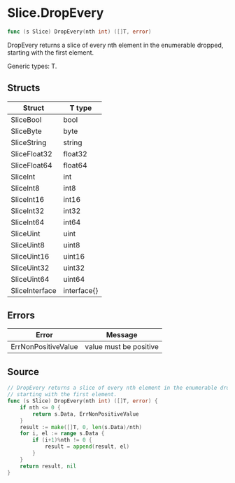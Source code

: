 # Slice.DropEvery

```go
func (s Slice) DropEvery(nth int) ([]T, error)
```

DropEvery returns a slice of every nth element in the enumerable dropped, starting with the first element.

Generic types: T.

## Structs

| Struct | T type |
| ------ | ------ |
| SliceBool | bool |
| SliceByte | byte |
| SliceString | string |
| SliceFloat32 | float32 |
| SliceFloat64 | float64 |
| SliceInt | int |
| SliceInt8 | int8 |
| SliceInt16 | int16 |
| SliceInt32 | int32 |
| SliceInt64 | int64 |
| SliceUint | uint |
| SliceUint8 | uint8 |
| SliceUint16 | uint16 |
| SliceUint32 | uint32 |
| SliceUint64 | uint64 |
| SliceInterface | interface{} |

## Errors

| Error | Message |
| -------- | ------ |
| ErrNonPositiveValue | value must be positive |

## Source

```go
// DropEvery returns a slice of every nth element in the enumerable dropped,
// starting with the first element.
func (s Slice) DropEvery(nth int) ([]T, error) {
	if nth <= 0 {
		return s.Data, ErrNonPositiveValue
	}
	result := make([]T, 0, len(s.Data)/nth)
	for i, el := range s.Data {
		if (i+1)%nth != 0 {
			result = append(result, el)
		}
	}
	return result, nil
}
```

